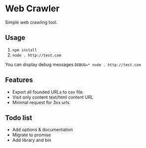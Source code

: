 # Web Crawler
Simple web crawling tool.
## Usage
1. `npm install`
1. `node . http://test.com`

You can display debug messages `DEBUG=* node . http://test.com`

## Features

* Export all founded URLs to csv file.
* Visit only content text/html content URL
* Minimal request for 3xx urls

## Todo list

* Add options & documentation
* Migrate to promise
* Add library and bin

